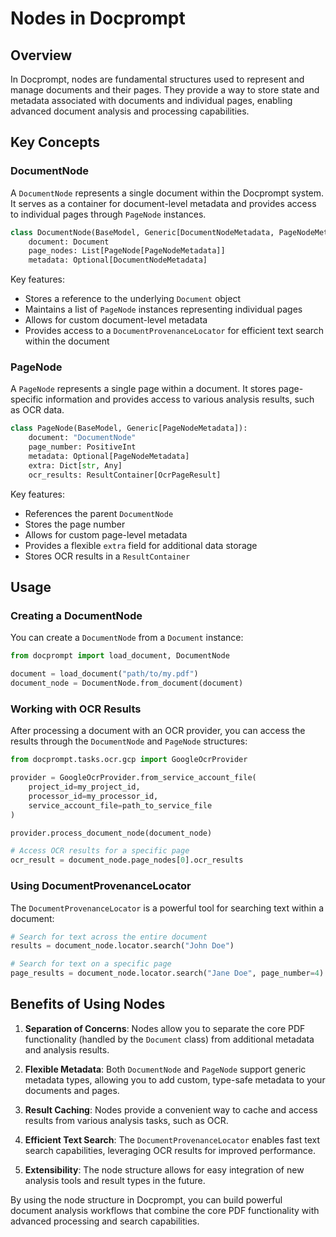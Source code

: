 # Nodes in Docprompt

## Overview

In Docprompt, nodes are fundamental structures used to represent and manage documents and their pages. They provide a way to store state and metadata associated with documents and individual pages, enabling advanced document analysis and processing capabilities.

## Key Concepts

### DocumentNode

A `DocumentNode` represents a single document within the Docprompt system. It serves as a container for document-level metadata and provides access to individual pages through `PageNode` instances.

```python
class DocumentNode(BaseModel, Generic[DocumentNodeMetadata, PageNodeMetadata]):
    document: Document
    page_nodes: List[PageNode[PageNodeMetadata]]
    metadata: Optional[DocumentNodeMetadata]
```

Key features:
- Stores a reference to the underlying `Document` object
- Maintains a list of `PageNode` instances representing individual pages
- Allows for custom document-level metadata
- Provides access to a `DocumentProvenanceLocator` for efficient text search within the document

### PageNode

A `PageNode` represents a single page within a document. It stores page-specific information and provides access to various analysis results, such as OCR data.

```python
class PageNode(BaseModel, Generic[PageNodeMetadata]):
    document: "DocumentNode"
    page_number: PositiveInt
    metadata: Optional[PageNodeMetadata]
    extra: Dict[str, Any]
    ocr_results: ResultContainer[OcrPageResult]
```

Key features:
- References the parent `DocumentNode`
- Stores the page number
- Allows for custom page-level metadata
- Provides a flexible `extra` field for additional data storage
- Stores OCR results in a `ResultContainer`

## Usage

### Creating a DocumentNode

You can create a `DocumentNode` from a `Document` instance:

```python
from docprompt import load_document, DocumentNode

document = load_document("path/to/my.pdf")
document_node = DocumentNode.from_document(document)
```

### Working with OCR Results

After processing a document with an OCR provider, you can access the results through the `DocumentNode` and `PageNode` structures:

```python
from docprompt.tasks.ocr.gcp import GoogleOcrProvider

provider = GoogleOcrProvider.from_service_account_file(
    project_id=my_project_id,
    processor_id=my_processor_id,
    service_account_file=path_to_service_file
)

provider.process_document_node(document_node)

# Access OCR results for a specific page
ocr_result = document_node.page_nodes[0].ocr_results
```

### Using DocumentProvenanceLocator

The `DocumentProvenanceLocator` is a powerful tool for searching text within a document:

```python
# Search for text across the entire document
results = document_node.locator.search("John Doe")

# Search for text on a specific page
page_results = document_node.locator.search("Jane Doe", page_number=4)
```

## Benefits of Using Nodes

1. **Separation of Concerns**: Nodes allow you to separate the core PDF functionality (handled by the `Document` class) from additional metadata and analysis results.

2. **Flexible Metadata**: Both `DocumentNode` and `PageNode` support generic metadata types, allowing you to add custom, type-safe metadata to your documents and pages.

3. **Result Caching**: Nodes provide a convenient way to cache and access results from various analysis tasks, such as OCR.

4. **Efficient Text Search**: The `DocumentProvenanceLocator` enables fast text search capabilities, leveraging OCR results for improved performance.

5. **Extensibility**: The node structure allows for easy integration of new analysis tools and result types in the future.

By using the node structure in Docprompt, you can build powerful document analysis workflows that combine the core PDF functionality with advanced processing and search capabilities.

